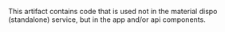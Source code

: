This artifact contains code that is used not in the material dispo (standalone) service, but in the app and/or api components.

